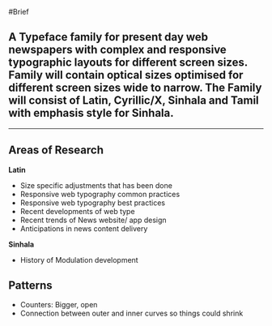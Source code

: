 #Brief

## A Typeface family for present day web newspapers with complex and responsive typographic layouts for different screen sizes. Family will contain optical sizes optimised for different screen sizes wide to narrow. The Family will consist of Latin, Cyrillic/X, Sinhala and Tamil with emphasis style for Sinhala.

---

## **Areas of Research**

**Latin** 
- Size specific adjustments that has been done
- Responsive web typography common practices
- Responsive web typography best practices
- Recent developments of web type
- Recent trends of News website/ app design
- Anticipations in news content delivery

**Sinhala**
- History of Modulation development




## Patterns

- Counters: Bigger, open
- Connection between outer and inner curves so things could shrink
